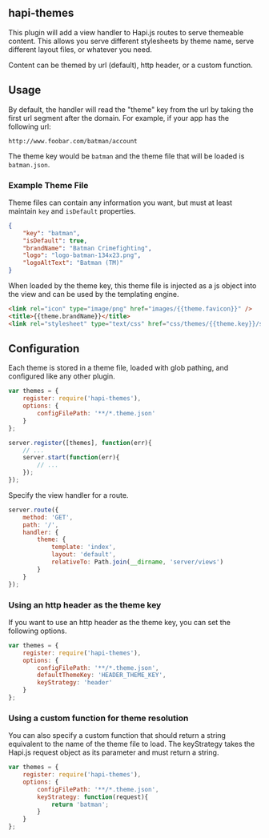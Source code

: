 hapi-themes
-------------

This plugin will add a view handler to Hapi.js routes to serve themeable content. This allows you serve different stylesheets by theme name, serve different layout files, or whatever you need.

Content can be themed by url (default), http header, or a custom function.

## Usage

By default, the handler will read the "theme" key from the url by taking the first url segment after the domain. For example, if your app has the following url:

```
http://www.foobar.com/batman/account
```

The theme key would be `batman` and the theme file that will be loaded is `batman.json`.

### Example Theme File

Theme files can contain any information you want, but must at least maintain `key` and `isDefault` properties.

```json
{
    "key": "batman",
    "isDefault": true,
    "brandName": "Batman Crimefighting",
    "logo": "logo-batman-134x23.png",
    "logoAltText": "Batman (TM)"
}
```

When loaded by the theme key, this theme file is injected as a js object into the view and can be used by the templating engine.

```html
<link rel="icon" type="image/png" href="images/{{theme.favicon}}" />
<title>{{theme.brandName}}</title>
<link rel="stylesheet" type="text/css" href="css/themes/{{theme.key}}/styles.css" />
```

## Configuration

Each theme is stored in a theme file, loaded with glob pathing, and configured like any other plugin.

```js
var themes = {
	register: require('hapi-themes'),
	options: {
		configFilePath: '**/*.theme.json'
	}
};

server.register([themes], function(err){
    // ...
    server.start(function(err){
        // ...    
    });
});
```

Specify the view handler for a route.

```js
server.route({
    method: 'GET',
    path: '/',
    handler: {
        theme: {
            template: 'index',
            layout: 'default',
            relativeTo: Path.join(__dirname, 'server/views')
        }
    }
});
```

### Using an http header as the theme key

If you want to use an http header as the theme key, you can set the following options.

```js
var themes = {
	register: require('hapi-themes'),
	options: {
		configFilePath: '**/*.theme.json',
        defaultThemeKey: 'HEADER_THEME_KEY',
        keyStrategy: 'header'
	}
};
```

### Using a custom function for theme resolution

You can also specify a custom function that should return a string equivalent to the name of the theme file to load. The keyStrategy takes the Hapi.js request object as its parameter and must return a string.

```js
var themes = {
	register: require('hapi-themes'),
	options: {
		configFilePath: '**/*.theme.json',
        keyStrategy: function(request){
            return 'batman';
        }
	}
};
```